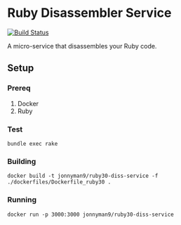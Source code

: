 # Ruby Disassembler Service
[![Build Status](https://travis-ci.org/jkeam/ruby_disassembler_service.svg?branch=master)](https://travis-ci.org/jkeam/ruby_disassembler_service)

A micro-service that disassembles your Ruby code.

## Setup

### Prereq
1. Docker
2. Ruby

### Test
```
bundle exec rake
```

### Building
```
docker build -t jonnyman9/ruby30-diss-service -f ./dockerfiles/Dockerfile_ruby30 .
```

### Running
```
docker run -p 3000:3000 jonnyman9/ruby30-diss-service
```
